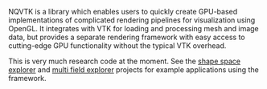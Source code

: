 NQVTK is a library which enables users to quickly create GPU-based implementations of complicated rendering pipelines for visualization using OpenGL. It integrates with VTK for loading and processing mesh and image data, but provides a separate rendering framework with easy access to cutting-edge GPU functionality without the typical VTK overhead.

This is very much research code at the moment. See the [shape space explorer](https://github.com/bwrrp/shapespaceexplorer) and [multi field explorer](https://github.com/bwrrp/multifieldexplorer) projects for example applications using the framework.
